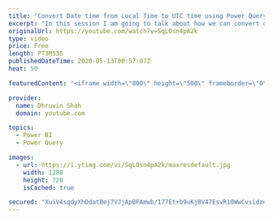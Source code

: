 ```yaml
---
title: "Convert Date time from Local Time to UTC time using Power Query"
excerpt: "In this session I am going to talk about how we can convert datetime from one timezone to UTC timezone in power query.  sometimes there are situations where we need to convert our local date time value to UTC time value.  In Power Query we have some functions using which we can convert our local date"
originalUrl: https://youtube.com/watch?v=SqLOsn4pA2k
type: video
price: Free
length: PT3M53S
publishedDateTime: 2020-05-13T00:57:07Z
heat: 50

featuredContent: "<iframe width=\"800\" height=\"500\" frameborder=\"0\" src=\"https://www.youtube.com/embed/SqLOsn4pA2k\" allow=\"accelerometer; autoplay; encrypted-media; gyroscope; picture-in-picture\" allowfullscreen></iframe>"

provider:
  name: Dhruvin Shah
  domain: youtube.com

topics:
  - Power BI
  - Power Query

images:
  - url: https://i.ytimg.com/vi/SqLOsn4pA2k/maxresdefault.jpg
    width: 1280
    height: 720
    isCached: true

secured: "XuiV4sqdyXhDdatBej7VJjApBFAmwb/177Et+b9uKjBV47EsvR10WwCvsidz4cdFGacnSth00cTt5r/CRZqfqw/XHUtEswN54SicpcYcOI4LTXF4f16kfJJC36z8JUCli9+SeEE4/esd4FU/kO+LPPMp5IK1R1gWGeowIAzGD1znNa3eCX+LFvWS1TfaYJDokbfNh3qlP2BfqdMMCngzadV373shcn9Wzapx+251U1JHL5kO9AxSubvrHqRnB6HGTBUocwRV9w6+iJ/kTDce0HI3HNN/o40isx1DcdB0vZHTpZd3RqsWPjzfDtpu493Hw/WkS1jOgO9SnCSttygcqeLgk1cNNDAcMDc/qC/2ZV0t+9YnM0jEWkcgg9GcaidKCrWOWZfTV6wUrvrgNUJY2PFb7rdjy7zqXJEyG2OeIWc=;K6k/FrPcjX0ReSNGVn2LOg=="
---
```


